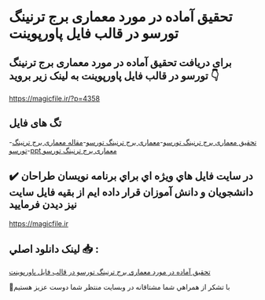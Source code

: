 # تحقیق آماده در مورد معماری برج ترنینگ تورسو در قالب فایل پاورپوینت

## برای دریافت تحقیق آماده در مورد معماری برج ترنینگ تورسو در قالب فایل پاورپوینت به لینک زیر بروید 👇

https://magicfile.ir/?p=4358

## تگ های فایل

-[تحقیق معماری برج ترنینگ تورسو](https://magicfile.ir/product/%d8%aa%d8%ad%d9%82%db%8c%d9%82-%d9%85%d8%b9%d9%85%d8%a7%d8%b1%db%8c-%d8%a8%d8%b1%d8%ac-%d8%aa%d8%b1%d9%86%db%8c%d9%86%da%af-%d8%aa%d9%88%d8%b1%d8%b3%d9%88-%d9%be%d8%a7%d9%88%d8%b1%d9%be%d9%88%db%8c%d9%86%d8%aa/)-[معماری برج ترنینگ تورسو](https://magicfile.ir/product/%d8%aa%d8%ad%d9%82%db%8c%d9%82-%d9%85%d8%b9%d9%85%d8%a7%d8%b1%db%8c-%d8%a8%d8%b1%d8%ac-%d8%aa%d8%b1%d9%86%db%8c%d9%86%da%af-%d8%aa%d9%88%d8%b1%d8%b3%d9%88-%d9%be%d8%a7%d9%88%d8%b1%d9%be%d9%88%db%8c%d9%86%d8%aa/)-[مقاله معماری برج ترنینگ تورسو](https://magicfile.ir/product/%d8%aa%d8%ad%d9%82%db%8c%d9%82-%d9%85%d8%b9%d9%85%d8%a7%d8%b1%db%8c-%d8%a8%d8%b1%d8%ac-%d8%aa%d8%b1%d9%86%db%8c%d9%86%da%af-%d8%aa%d9%88%d8%b1%d8%b3%d9%88-%d9%be%d8%a7%d9%88%d8%b1%d9%be%d9%88%db%8c%d9%86%d8%aa/)-[ppt معماری برج ترنینگ تورسو](https://magicfile.ir/product/%d8%aa%d8%ad%d9%82%db%8c%d9%82-%d9%85%d8%b9%d9%85%d8%a7%d8%b1%db%8c-%d8%a8%d8%b1%d8%ac-%d8%aa%d8%b1%d9%86%db%8c%d9%86%da%af-%d8%aa%d9%88%d8%b1%d8%b3%d9%88-%d9%be%d8%a7%d9%88%d8%b1%d9%be%d9%88%db%8c%d9%86%d8%aa/)

## ✔️ در سايت فايل هاي ويژه اي براي برنامه نويسان طراحان دانشجويان و دانش آموزان قرار داده ايم از بقيه فايل سايت نيز ديدن فرماييد

https://magicfile.ir


## لينک دانلود اصلي 📥 :

[تحقیق آماده در مورد معماری برج ترنینگ تورسو در قالب فایل پاورپوینت](https://magicfile.ir/product/%d8%aa%d8%ad%d9%82%db%8c%d9%82-%d9%85%d8%b9%d9%85%d8%a7%d8%b1%db%8c-%d8%a8%d8%b1%d8%ac-%d8%aa%d8%b1%d9%86%db%8c%d9%86%da%af-%d8%aa%d9%88%d8%b1%d8%b3%d9%88-%d9%be%d8%a7%d9%88%d8%b1%d9%be%d9%88%db%8c%d9%86%d8%aa/) 


🙏با تشکر از همراهي شما مشتاقانه در وبسایت منتظر شما دوست عزیز هستیم

